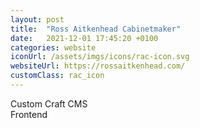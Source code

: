 ```yaml
---
layout: post
title:  "Ross Aitkenhead Cabinetmaker"
date:   2021-12-01 17:45:20 +0100
categories: website
iconUrl: /assets/imgs/icons/rac-icon.svg 
websiteUrl: https://rossaitkenhead.com/
customClass: rac_icon
---
```


Custom Craft CMS<br>
Frontend<br>